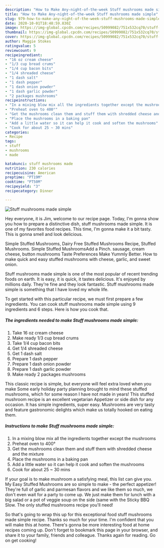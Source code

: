 ```yaml
---
description: "How to Make Any-night-of-the-week Stuff mushrooms made simple"
title: "How to Make Any-night-of-the-week Stuff mushrooms made simple"
slug: 979-how-to-make-any-night-of-the-week-stuff-mushrooms-made-simple
date: 2020-10-01T18:48:59.830Z
image: https://img-global.cpcdn.com/recipes/50999082/751x532cq70/stuff-mushrooms-made-simple-recipe-main-photo.jpg
thumbnail: https://img-global.cpcdn.com/recipes/50999082/751x532cq70/stuff-mushrooms-made-simple-recipe-main-photo.jpg
cover: https://img-global.cpcdn.com/recipes/50999082/751x532cq70/stuff-mushrooms-made-simple-recipe-main-photo.jpg
author: Maggie Stokes
ratingvalue: 5
reviewcount: 9
recipeingredient:
- "16 oz cream cheese"
- "1/3 cup bread crums"
- "1/4 cup bacon bits"
- "1/4 shreaded cheese"
- "1 dash salt"
- "1 dash pepper"
- "1 dash onion powder"
- "1 dash garlic powder"
- "2 packages mushrooms"
recipeinstructions:
- "In a mixing blow mix all the ingredients together except the mushrooms"
- "Preheat oven to 400°"
- "Get the mushrooms clean them and stuff them with shredded cheese and the mixture"
- "Place the mushrooms in a baking pan"
- "Add a little water so it can help it cook and soften the mushrooms"
- "Cook for about 25 ~ 30 mins"
categories:
- Recipe
tags:
- stuff
- mushrooms
- made

katakunci: stuff mushrooms made 
nutrition: 230 calories
recipecuisine: American
preptime: "PT19M"
cooktime: "PT50M"
recipeyield: "3"
recipecategory: Dinner

---
```



![Stuff mushrooms made simple](https://img-global.cpcdn.com/recipes/50999082/751x532cq70/stuff-mushrooms-made-simple-recipe-main-photo.jpg)

Hey everyone, it is Jim, welcome to our recipe page. Today, I'm gonna show you how to prepare a distinctive dish, stuff mushrooms made simple. It is one of my favorites food recipes. This time, I'm gonna make it a bit tasty. This is gonna smell and look delicious.

Simple Stuffed Mushrooms, Dairy Free Stuffed Mushrooms Recipe, Stuffed Mushrooms. Simple Stuffed MushroomsAdd a Pinch. sausage, cream cheese, button mushrooms Taste Preferences Make Yummly Better. How to make quick and easy stuffed mushrooms with cheese, garlic, and sweet onion.

Stuff mushrooms made simple is one of the most popular of recent trending foods on earth. It is easy, it is quick, it tastes delicious. It's enjoyed by millions daily. They're fine and they look fantastic. Stuff mushrooms made simple is something that I have loved my whole life.


To get started with this particular recipe, we must first prepare a few ingredients. You can cook stuff mushrooms made simple using 9 ingredients and 6 steps. Here is how you cook that.

<!--inarticleads1-->

##### The ingredients needed to make Stuff mushrooms made simple:

1. Take 16 oz cream cheese
1. Make ready 1/3 cup bread crums
1. Take 1/4 cup bacon bits
1. Get 1/4 shreaded cheese
1. Get 1 dash salt
1. Prepare 1 dash pepper
1. Prepare 1 dash onion powder
1. Prepare 1 dash garlic powder
1. Make ready 2 packages mushrooms


This classic recipe is simple, but everyone will feel extra loved when you make Some early holiday party planning brought to mind these stuffed mushrooms, which for some reason I have not made in years! This stuffed mushroom recipe is an excellent vegetarian Appetizer or side dish for any occasion. It has simple ingredients, super easy. Mushrooms are very tasty and feature gastronomic delights which make us totally hooked on eating them. 

<!--inarticleads2-->

##### Instructions to make Stuff mushrooms made simple:

1. In a mixing blow mix all the ingredients together except the mushrooms
1. Preheat oven to 400°
1. Get the mushrooms clean them and stuff them with shredded cheese and the mixture
1. Place the mushrooms in a baking pan
1. Add a little water so it can help it cook and soften the mushrooms
1. Cook for about 25 ~ 30 mins


If your goal is to make mushroom a satisfying meal, this list can give you. My Easy Stuffed Mushrooms are so simple to make - the perfect appetizer! They&#39;re full of garlic and parmesan flavors and we like them so much, we don&#39;t even wait for a party to come up. We just make them for lunch with a big salad or a pot of veggie soup on the side (same with the Sticky BBQ Slow. The only stuffed mushrooms recipe you&#39;ll need! 

So that's going to wrap this up for this exceptional food stuff mushrooms made simple recipe. Thanks so much for your time. I'm confident that you will make this at home. There's gonna be more interesting food at home recipes coming up. Don't forget to bookmark this page in your browser, and share it to your family, friends and colleague. Thanks again for reading. Go on get cooking!
